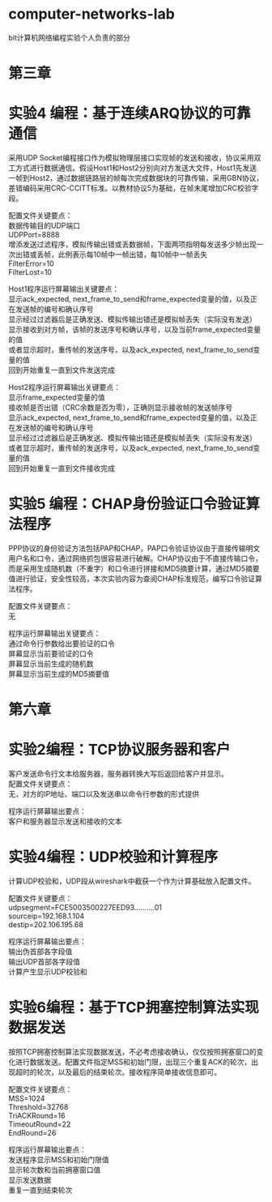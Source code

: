 # computer-networks-lab
bit计算机网络编程实验个人负责的部分  
# 第三章  
# 实验4 编程：基于连续ARQ协议的可靠通信  
采用UDP Socket编程接口作为模拟物理层接口实现帧的发送和接收，协议采用双工方式进行数据通信。假设Host1和Host2分别向对方发送大文件，Host1先发送一帧到Host2，通过数据链路层的帧每次完成数据块的可靠传输，采用GBN协议，差错编码采用CRC-CCITT标准。以教材协议5为基础，在帧末尾增加CRC校验字段。  

配置文件关键要点：  
数据传输目的UDP端口  
UDPPort=8888  
增添发送过滤程序，模拟传输出错或丢数据帧，下面两项指明每发送多少帧出现一次出错或丢帧，此例表示每10帧中一帧出错，每10帧中一帧丢失  
FilterError=10  
FilterLost=10  

Host1程序运行屏幕输出关键要点：  
显示ack_expected, next_frame_to_send和frame_expected变量的值，以及正在发送帧的编号和确认序号  
显示经过过滤器后是正确发送、模拟传输出错还是模拟帧丢失（实际没有发送）  
显示接收到对方帧，该帧的发送序号和确认序号，以及当前frame_expected变量的值  
或者显示超时，重传帧的发送序号，以及ack_expected, next_frame_to_send变量的值  
回到开始重复一直到文件发送完成  

Host2程序运行屏幕输出关键要点：  
显示frame_expected变量的值  
接收帧是否出错（CRC余数是否为零），正确则显示接收帧的发送帧序号  
显示ack_expected, next_frame_to_send和frame_expected变量的值，以及正在发送帧的编号和确认序号  
显示经过过滤器后是正确发送、模拟传输出错还是模拟帧丢失（实际没有发送）  
或者显示超时，重传帧的发送序号，以及ack_expected, next_frame_to_send变量的值  
回到开始重复一直到文件接收完成  

# 实验5 编程：CHAP身份验证口令验证算法程序  
PPP协议的身份验证方法包括PAP和CHAP，PAP口令验证协议由于直接传输明文用户名和口令，通过网络抓包很容易进行破解。CHAP协议由于不直接传输口令，而是采用生成随机数（不重字）和口令进行拼接和MD5摘要计算，通过MD5摘要值进行验证，安全性较高，本次实验内容为查阅CHAP标准规范，编写口令验证算法程序。  

配置文件关键要点：  
无  

程序运行屏幕输出关键要点：  
通过命令行参数给出要验证的口令  
屏幕显示当前要验证的口令  
屏幕显示当前生成的随机数  
屏幕显示当前生成的MD5摘要值  

# 第六章  
# 实验2编程：TCP协议服务器和客户  
客户发送命令行文本给服务器，服务器转换大写后返回给客户并显示。  
配置文件关键要点：  
无，对方的IP地址、端口以及发送串以命令行参数的形式提供  

程序运行屏幕输出要点：  
客户和服务器显示发送和接收的文本  

# 实验4编程：UDP校验和计算程序  
计算UDP校验和，UDP段从wireshark中截获一个作为计算基础放入配置文件。  

配置文件关键要点：  
udpsegment=FCE5003500227EED93……….01  
sourceip=192.168.1.104  
destip=202.106.195.68  

程序运行屏幕输出要点：  
输出伪首部各字段值  
输出UDP首部各字段值  
计算产生显示UDP校验和  

# 实验6编程：基于TCP拥塞控制算法实现数据发送  
按照TCP拥塞控制算法实现数据发送，不必考虑接收确认，仅仅按照拥塞窗口的变化进行数据发送。配置文件指定MSS和初始门限，出现三个重复ACK的轮次，出现超时的轮次，以及最后的结束轮次。接收程序简单接收信息即可。  

配置文件关键要点：  
MSS=1024  
Threshold=32768  
TriACKRound=16  
TimeoutRound=22  
EndRound=26  

程序运行屏幕输出要点：  
发送程序显示MSS和初始门限值  
显示轮次数和当前拥塞窗口值  
显示发送数据  
重复一直到结束轮次
